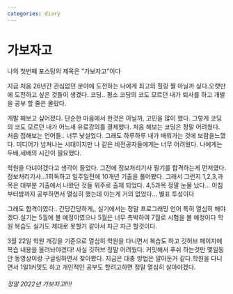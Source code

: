 ```yaml
---
categories: diary
---
```



# 가보자고
나의 첫번쨰 포스팅의 제목은 "가보자고"이다

지금 처음 26년간 관심없던 분야에 도전하는 나에게 최고의 힐링 짤 아닐까 싶다.오랫만에 도전하고 싶은 것들이 생겼다. 코딩.. 평소 코딩의 코도 모르던 내가 퇴사를 하고 개발을 공부 할 줄은 몰랐다.

개발 해보고 싶어졌다. 단순한 마음에서 한것은 아닐까, 고민을 많이 했다. 그렇게 코딩의 코도 모르던 내가 어느새 유료강의를 결제했다. 처음 해보는 코딩은 정말 어려웠다. 처음 접해보는 언어들.. 너무 낯설었다. 그래도 하루하루 내가 배워가는 것에 보람을느꼈다.  미디어가 넘쳐나는 시대이지만 나 같은 비전공자들에게는 너무 어려웠다. 나에게는 두배,세배의 시간이 필요했다. 

학원을 다녀야겠다고 생각이 들었다. 그전에 정보처리기사 필기를 합격하는게 먼저였다. 정보처리기사...1회독하고 일주일전에 10개년 기출을 풀어봤다.  그래서 그런지 1,2,3,과목은 대부분 기출에서 나왔던 것들 위주로 출제 되었다. 4,5과목 정말 눈물 났다... 아침부터밤까지 공부하면서 열심히 했는데 아는게 거의 없었다... 별표 투성이다

그래도 합격이였다.. 간당간당하게,, 실기에서는 정말 프로그래밍 언어 특히 열심히 해야겠다.실기는 5월에 볼 예정이였으나 5월은 너무 촉박하여 7월로 시험을 볼 예정이다 학원 복습도 실기도 제대로  못할거 같아서 차근 차근 할것이다.

3월 22일 학원 개강을 기준으로 열심히 학원을 다니면서 복습도 하고 깃허브 페이지에 복습 내용을 올려놔야겠다! 사실 깃허브 정말 어려웠다. 커밋해서 푸쉬 하는것만 몇일동안 동영상이랑 구글링하면서 찾아봤다. 지금은 대충 방법은 알아둔거 같다.학원을 다니면서 1일1커밋도 하고 개인적인 공부도 할려고하면 정말 열심히 살아야겠다.



######    정말 2022년 가보자고!!!!

